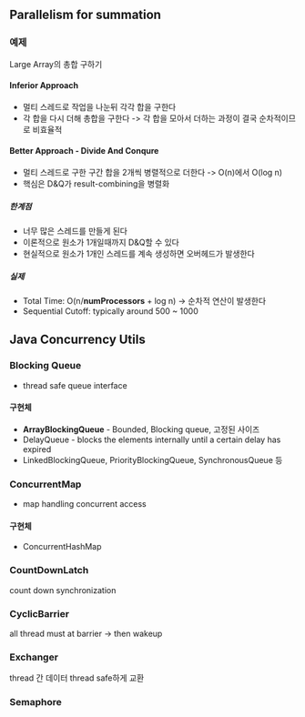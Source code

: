 ## Parallelism for summation
### 예제
Large Array의 총합 구하기
#### Inferior Approach
- 멀티 스레드로 작업을 나눈뒤 각각 합을 구한다
- 각 합을 다시 더해 총합을 구한다
  -> 각 합을 모아서 더하는 과정이 결국 순차적이므로 비효율적
#### Better Approach - Divide And Conqure
- 멀티 스레드로 구한 구간 합을 2개씩 병렬적으로 더한다
  -> O(n)에서 O(log n)
- 핵심은 D&Q가 result-combining을 병렬화
##### 한계점
- 너무 많은 스레드를 만들게 된다
- 이론적으로 원소가 1개일때까지 D&Q할 수 있다
- 현실적으로 원소가 1개인 스레드를 계속 생성하면 오버헤드가 발생한다
##### 실제
- Total Time: O(n/**numProcessors** + log n) -> 순차적 연산이 발생한다
- Sequential Cutoff: typically around 500 ~ 1000
## Java Concurrency Utils
### Blocking Queue
- thread safe queue interface
#### 구현체
- **ArrayBlockingQueue** - Bounded, Blocking queue, 고정된 사이즈
- DelayQueue - blocks the elements internally until a certain delay has expired
- LinkedBlockingQueue, PriorityBlockingQueue, SynchronousQueue 등
### ConcurrentMap
- map handling concurrent access
#### 구현체
- ConcurrentHashMap
### CountDownLatch
count down synchronization
### CyclicBarrier
all thread must at barrier -> then wakeup
### Exchanger
thread 간 데이터 thread safe하게 교환
### Semaphore
